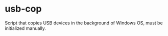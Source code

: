 # usb-cop
Script that copies USB devices in the background of Windows OS, must be initialized manually.
